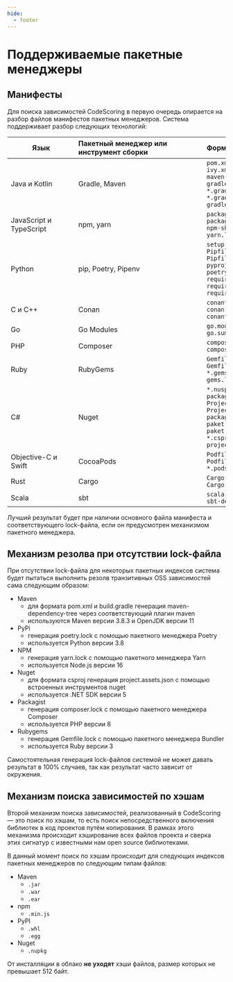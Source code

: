 ```yaml
---
hide:
  - footer
---
```

# Поддерживаемые пакетные менеджеры

## Манифесты

Для поиска зависимостей CodeScoring в первую очередь опирается на разбор файлов манифестов пакетных менеджеров. Система поддерживает разбор следующих технологий:

Язык <div style="width:140px">| Пакетный менеджер или инструмент сборки <div style="width:280px"> | Формат файла <div style="width:250px"> |
----------------| :---------------- | :----------- |
Java и Kotlin               |   Gradle, Maven   | `pom.xml`<br/>`ivy.xml`<br/>`maven-dependency-tree.txt`<br/>`gradle-dependency-tree.txt`<br/>`*.gradle`<br/>`*.gradle.kts`<br/> `gradle.lockfile`|
JavaScript и TypeScript     |    npm, yarn      |  `package.json`<br/>`package-lock.json` <br/>`npm-shrinkwrap.json`<br/>`yarn.lock` |
Python                      |    pip, Poetry, Pipenv    |  `setup.py`<br/>`Pipfile`<br/>`Pipfile.lock`<br/>`pyproject.toml`<br/>`poetry.lock`<br/>`requirements.txt`<br/>`requirements.pip`<br/>`requires.txt`   |
С и C++                     |    Conan          |  `conanfile.txt`<br/>`conan.lock`<br/>`conanfile.py`|
Go                          |    Go Modules     |  `go.mod`<br/>`go.sum` |
PHP                         |    Composer       |  `composer.json`<br/>`composer.lock`|
Ruby                        |    RubyGems       |  `Gemfile`<br/>`Gemfile.lock`<br/>`*.gemspec`<br/>`gems.locked`|
C#                          |    Nuget          |  `*.nuspec`<br/>`packages.lock.json`<br/>`Project.json`<br/>`Project.lock.json`<br/>`packages.config`<br/>`paket.dependencies`<br/>`paket.lock`<br/>`*.csproj`<br/>`project.assets.json`|
Objective-C и Swift         |    CocoaPods      |  `Podfile`<br/>`Podfile.lock`<br/>`*.podspec`|
Rust                        |    Cargo          |  `Cargo.lock`<br/>`Cargo.toml`|
Scala                       |    sbt            |  `scala-dependency-tree.txt`<br/>`sbt-dependency-tree.txt`|


Лучший результат будет при наличии основного файла манифеста и соответствующего lock-файла, если он предусмотрен механизмом пакетного менеджера.


## Механизм резолва при отсутствии lock-файла

При отсутствии lock-файла для некоторых пакетных индексов система будет пытаться выполнить резолв транзитивных OSS зависимостей сама следующим образом:

- Maven
    + для формата pom.xml и build.gradle генерация maven-dependency-tree через соответствующий плагин maven
    + используются Maven версии 3.8.3 и OpenJDK версии 11
- PyPi
    + генерация poetry.lock с помощью пакетного менеджера Poetry
    + используется Python версии 3.8
- NPM
    + генерация yarn.lock с помощью пакетного менеджера Yarn
    + используется Node.js версии 16
- Nuget
    + для формата csproj генерация project.assets.json с помощью встроенных инструментов nuget
    + используется .NET SDK версии 5
- Packagist
    + генерация composer.lock с помощью пакетного менеджера Composer
    + используется PHP версии 8
- Rubygems
    + генерация Gemfile.lock с помощью пакетного менеджера Bundler
    + используется Ruby версии 3

Самостоятельная генерация lock-файлов системой не может давать результат в 100% случаев, так как результат часто зависит от окружения.


## Механизм поиска зависимостей по хэшам

Второй механизм поиска зависимостей, реализованный в CodeScoring — это поиск по хэшам, то есть поиск непосредственного включения библиотек в код проектов путём копирования. В рамках этого механизма происходит хэширование всех файлов проекта и сверка этих сигнатур с известными нам open source библиотеками.

В данный момент поиск по хэшам происходит для следующих индексов пакетных менеджеров по следующим типам файлов:

- Maven
    + `.jar`
    + `.war`
    + `.ear`
- npm
    + `.min.js`
- PyPI
    + `.whl`
    + `.egg`
- Nuget
    + `.nupkg`


От инсталляции в облако **не уходят** хэши файлов, размер которых не превышает 512 байт.
